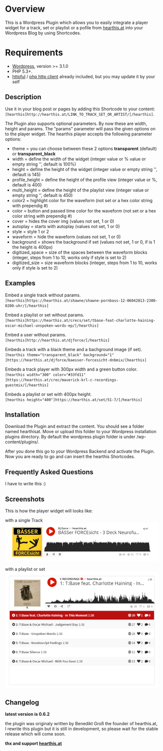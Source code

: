 # Overview

This is a Wordpress Plugin which allows you to easily integrate a player widget for a track, set or playlist or a pofile from [hearthis.at][1] into your Wordpress Blog by using Shortcodes.

Requirements
==========

 * [Wordpress][2], version >= 3.1.0  
 * PHP 5.3+. 
 * [httpful][3] / [php http client][4] already included, but you may update it by your self

Description
-----------------

Use it in your blog post or pages by adding this Shortcode to your content:  
      `[hearthis]http://hearthis.at/LINK_TO_TRACK_SET_OR_ARTIST/[/hearthis]`.

The Plugin also supports optional parameters. By now these are width, height and params.
The "params" parameter will pass the given options on to the player widget. The hearthis 
player accepts the following parameter options:

* theme  = you can choose between these 2 options __transparent__ (default) or __transparent_black__
* width  = define the width of the widget (integer value or % value or empty string '', default is 100%)   
* height           =  define the height of the widget (integer value or empty string '', default is 145)  
* profile_height   =  define the height of the profile view (integer value or %, default is 400)  
* multi_height     =  define the height of the playlist view (integer value or empty string '', default is 450)  
* color2            =  highlight color for the waveform (not set or a hex color string with prependig #)  
* color            =  button and passed time color for the waveform (not set or a hex color string with prependig #)  
* cover            =  hides the cover img (values not set, 1 or 0)  
* autoplay         =  starts with autoplay (values not set, 1 or 0)  
* style            =  style 1 or 2  
* waveform         =  hide the waveform (values not set, 1 or 0)  
* background       =  shows the background if set (values not set, 1 or 0, if is 1 the height is 400px)  
* digitized_space      =  size of the spaces between the waveform blocks (integer, steps from 1 to 10, works only if style is set to 2)  
* digitized_size       =  size waveform blocks (integer, steps from 1 to 10, works only if style is set to 2)  
      

Examples
--------------

Embed a single track without params.  
      `[hearthis]https://hearthis.at/shawne/shawne-pornbass-12-06042013-2300-0200-uhr/[/hearthis]`

Embed a playlist or set without params.  
      `[hearthis]https://hearthis.at/crecs/set/tbase-feat-charlotte-haining-oscar-michael-unspoken-words-ep/[/hearthis]`

Embed a user without params.  
      `[hearthis]http://hearthis.at/djforce/[/hearthis]`

Embeds a track with a black theme and a bachground image (if set).  
      `[hearthis theme="transparent_black" background="1" ]https://hearthis.at/djforce/baesser-forcesicht-dnbmix/[hearthis]`

Embeds a track player with 300px width and a green button color.  
      `[hearthis width="300" color="#33fd11" ]https://hearthis.at/crec/maverick-krl-c-recordings-guestmix/[/hearthis]`
      
Embeds a playlist or set with 400px height.  
      `[hearthis height="400"]https://hearthis.at/set/51-7/[/hearthis]`


Installation
------------------

Download the Plugin and extract the content. You should see a folder
named hearthisat. Move or upload this folder to your Wordpress installation
plugins directory. By default the wordpress plugin folder is under /wp-content/plugins/. 

After you done this go to your Wordpress Backend and activate the Plugin. 
Now you are ready to go and can insert the hearthis Shortcodes.


Frequently Asked Questions
--------------------------------

I have to write this :)


Screenshots
-----------------

This is how the player widget will looks like:  

with a single Track  
![Track view ](/hearthisat/screenshot_track.png "the hearthis widget with a single track")

with a playlist or set  
![playlist view](/hearthisat/screenshot_playlist.png "the widget with a playlist widget")  

Changelog
---------------

**latest version is 0.6.2**

the plugin was originaly written by Benedikt Groß the founder of hearthis.at,
I rewrite this plugin but it is still in development, so please wait for the stable 
release which will come soon.

**thx and support [hearthis.at][1]**

[1]: https://hearthis.at/
[2]: https://de.wordpress.org/
[3]: https://github.com/nategood/httpful
[4]: http://phphttpclient.com/

